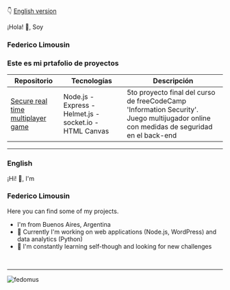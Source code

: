 👇 [English version](#english)


¡Hola! 👋, Soy
### Federico Limousin

### Este es mi prtafolio de proyectos

|Repositorio|Tecnologías|Descripción|
| --- | --- | --- |
| [Secure real time multiplayer game](https://github.com/Fedomus/secure-real-time-multiplayer-game) | Node.js - Express - Helmet.js - socket.io - HTML Canvas | 5to proyecto final del curso de freeCodeCamp 'Information Security'. Juego multijugador online con medidas de seguridad en el back-end |
 
<hr>
<h3 id="english">English</h3> 

¡Hi! 👋, I'm 

<h3>Federico Limousin</h3>

Here you can find some of my projects.

<ul>
  <li>I'm from Buenos Aires, Argentina</li>
  <li>🔭 Currently I'm working on web applications (Node.js, WordPress) and data analytics (Python)</li>
  <li>🌱 I'm constantly learning self-though and looking for new challenges</li>
</ul>

<br>

<hr>

<p><img align="left" src="https://github-readme-stats.vercel.app/api/top-langs?username=fedomus&show_icons=true&locale=en&layout=compact" alt="fedomus" /></p>



